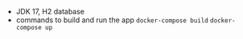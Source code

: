 - JDK 17, H2 database
- commands to build and run the app
``docker-compose build``
``docker-compose up``
